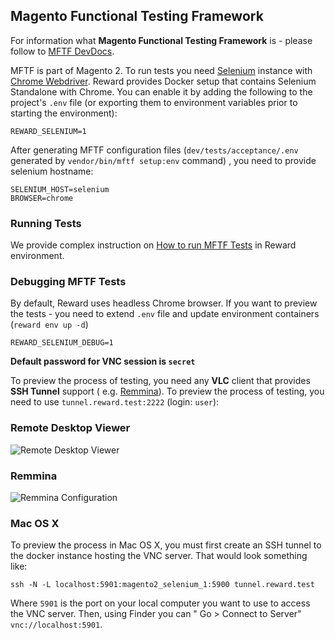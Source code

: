 ## Magento Functional Testing Framework

For information what **Magento Functional Testing Framework** is - please follow
to [MFTF DevDocs](https://devdocs.magento.com/mftf/docs/introduction.html).

MFTF is part of Magento 2. To run tests you need [Selenium](https://selenium.dev/) instance
with [Chrome Webdriver](https://sites.google.com/a/chromium.org/chromedriver/). Reward provides Docker setup that
contains Selenium Standalone with Chrome. You can enable it by adding the following to the project's `.env` file (or
exporting them to environment variables prior to starting the environment):

```
REWARD_SELENIUM=1
```

After generating MFTF configuration files (`dev/tests/acceptance/.env` generated by `vendor/bin/mftf setup:env` command)
, you need to provide selenium hostname:

```
SELENIUM_HOST=selenium
BROWSER=chrome
```

### Running Tests

We provide complex instruction on [How to run MFTF Tests](magento2-testing.html#running-mftf-tests) in Reward
environment.

### Debugging MFTF Tests

By default, Reward uses headless Chrome browser. If you want to preview the tests - you need to extend `.env` file and
update environment containers (`reward env up -d`)

```
REWARD_SELENIUM_DEBUG=1
```

**Default password for VNC session is `secret`**

To preview the process of testing, you need any **VLC** client that provides **SSH Tunnel** support (
e.g. [Remmina](https://remmina.org/how-to-install-remmina/)). To preview the process of testing, you need to
use `tunnel.reward.test:2222` (login: `user`):

### Remote Desktop Viewer

![Remote Desktop Viewer](screenshots/selenium-remote-desktop-viewer.png)

### Remmina

![Remmina Configuration](screenshots/remmina-ssh-tunnel.png)

### Mac OS X

To preview the process in Mac OS X, you must first create an SSH tunnel to the docker instance hosting the VNC server.
That would look something like:

    ssh -N -L localhost:5901:magento2_selenium_1:5900 tunnel.reward.test

Where `5901` is the port on your local computer you want to use to access the VNC server. Then, using Finder you can "
Go > Connect to Server" `vnc://localhost:5901`.
